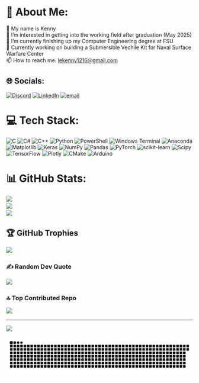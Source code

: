 # 💫 About Me:
👋 My name is Kenny<br> 👀 I’m interested in getting into the working field after graduation (May 2025)<br>🌱 I’m currently finishing up my Computer Engineering degree at FSU<br>💞️ Currently working on building a Submersible Vechile Kit for Naval Surface Warfare Center<br>📫 How to reach me: lekenny1216@gmail.com




## 🌐 Socials:
[![Discord](https://img.shields.io/badge/Discord-%237289DA.svg?logo=discord&logoColor=white)](https://discord.gg/https://discord.gg/S3AZUQXg) [![LinkedIn](https://img.shields.io/badge/LinkedIn-%230077B5.svg?logo=linkedin&logoColor=white)](https://linkedin.com/in/kenny-le-19aaab347) [![email](https://img.shields.io/badge/Email-D14836?logo=gmail&logoColor=white)](mailto:lekenny1216@gmail.com) 

# 💻 Tech Stack:
![C](https://img.shields.io/badge/c-%2300599C.svg?style=for-the-badge&logo=c&logoColor=white) ![C#](https://img.shields.io/badge/c%23-%23239120.svg?style=for-the-badge&logo=csharp&logoColor=white) ![C++](https://img.shields.io/badge/c++-%2300599C.svg?style=for-the-badge&logo=c%2B%2B&logoColor=white) ![Python](https://img.shields.io/badge/python-3670A0?style=for-the-badge&logo=python&logoColor=ffdd54) ![PowerShell](https://img.shields.io/badge/PowerShell-%235391FE.svg?style=for-the-badge&logo=powershell&logoColor=white) ![Windows Terminal](https://img.shields.io/badge/Windows%20Terminal-%234D4D4D.svg?style=for-the-badge&logo=windows-terminal&logoColor=white) ![Anaconda](https://img.shields.io/badge/Anaconda-%2344A833.svg?style=for-the-badge&logo=anaconda&logoColor=white) ![Matplotlib](https://img.shields.io/badge/Matplotlib-%23ffffff.svg?style=for-the-badge&logo=Matplotlib&logoColor=black) ![Keras](https://img.shields.io/badge/Keras-%23D00000.svg?style=for-the-badge&logo=Keras&logoColor=white) ![NumPy](https://img.shields.io/badge/numpy-%23013243.svg?style=for-the-badge&logo=numpy&logoColor=white) ![Pandas](https://img.shields.io/badge/pandas-%23150458.svg?style=for-the-badge&logo=pandas&logoColor=white) ![PyTorch](https://img.shields.io/badge/PyTorch-%23EE4C2C.svg?style=for-the-badge&logo=PyTorch&logoColor=white) ![scikit-learn](https://img.shields.io/badge/scikit--learn-%23F7931E.svg?style=for-the-badge&logo=scikit-learn&logoColor=white) ![Scipy](https://img.shields.io/badge/SciPy-%230C55A5.svg?style=for-the-badge&logo=scipy&logoColor=%white) ![TensorFlow](https://img.shields.io/badge/TensorFlow-%23FF6F00.svg?style=for-the-badge&logo=TensorFlow&logoColor=white) ![Plotly](https://img.shields.io/badge/Plotly-%233F4F75.svg?style=for-the-badge&logo=plotly&logoColor=white) ![CMake](https://img.shields.io/badge/CMake-%23008FBA.svg?style=for-the-badge&logo=cmake&logoColor=white) ![Arduino](https://img.shields.io/badge/-Arduino-00979D?style=for-the-badge&logo=Arduino&logoColor=white)
# 📊 GitHub Stats:
![](https://github-readme-stats.vercel.app/api?username=Kenken1216&theme=default&hide_border=true&include_all_commits=false&count_private=false)<br/>
![](https://github-readme-streak-stats.herokuapp.com/?user=Kenken1216&theme=default&hide_border=true)<br/>
![](https://github-readme-stats.vercel.app/api/top-langs/?username=Kenken1216&theme=default&hide_border=true&include_all_commits=false&count_private=false&layout=compact)

## 🏆 GitHub Trophies
![](https://github-profile-trophy.vercel.app/?username=Kenken1216&theme=shadow_blue&no-frame=false&no-bg=false&margin-w=4)

### ✍️ Random Dev Quote
![](https://quotes-github-readme.vercel.app/api?type=vetical&theme=light)

### 🔝 Top Contributed Repo
![](https://github-contributor-stats.vercel.app/api?username=Kenken1216&limit=5&theme=default&combine_all_yearly_contributions=true)

---
[![](https://visitcount.itsvg.in/api?id=Kenken1216&icon=0&color=1)](https://visitcount.itsvg.in)

<!-- Proudly created with GPRM ( https://gprm.itsvg.in ) -->


<picture>
  <source media="(prefers-color-scheme: dark)" srcset="https://raw.githubusercontent.com/Kenken1216/Kenken1216/output/github-snake-dark.svg" />
  <source media="(prefers-color-scheme: light)" srcset="https://raw.githubusercontent.com/Kenken1216/Kenken1216/output/github-snake.svg" />
  <img alt="github-snake" src="https://raw.githubusercontent.com/Kenken1216/Kenken1216/output/github-snake.svg" />
</picture>
